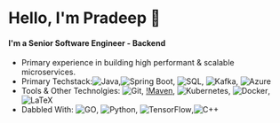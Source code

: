 # Hello, I'm Pradeep 👋

#### I'm a Senior Software Engineer - Backend
- Primary experience in building high performant & scalable microservices.
- Primary Techstack:![Java](https://img.shields.io/badge/Java-ED8B00?style=for-the-badge&logo=openjdk&logoColor=white),![Spring Boot](https://img.shields.io/badge/Spring_Boot-6DB33F?style=for-the-badge&logo=spring-boot&logoColor=whit), ![SQL](https://img.shields.io/badge/MySQL-005C84?style=for-the-badge&logo=mysql&logoColor=white), ![Kafka](https://img.shields.io/badge/Apache_Kafka-231F20?style=for-the-badge&logo=apache-kafka&logoColor=white), ![Azure](https://img.shields.io/badge/microsoft%20azure-0089D6?style=for-the-badge&logo=microsoft-azure&logoColor=white)
- Tools & Other Technolgies: ![Git](https://img.shields.io/badge/Git-05122A?style=plastic&logo=Git&logoColor=F05032), [!Maven](https://img.shields.io/badge/apache_maven-C71A36?style=for-the-badge&logo=apachemaven&logoColor=white), ![Kubernetes](https://img.shields.io/badge/kubernetes-326ce5.svg?&style=for-the-badge&logo=kubernetes&logoColor=white), ![Docker](https://custom-icon-badges.herokuapp.com/badge/Docker-05122A.svg?style=plastic&logo=docker&logoColor=007396), ![LaTeX](https://img.shields.io/badge/LaTeX-000?&style=plastic&logo=latex&logoColor=23563D7C)
- Dabbled With: ![GO](https://img.shields.io/badge/Go-00ADD8?style=for-the-badge&logo=go&logoColor=white), ![Python](https://img.shields.io/badge/Python-05122A?style=plastic&logo=Python&logoColor=3776AB), ![TensorFlow](https://img.shields.io/badge/TensorFlow-FF6F00?style=for-the-badge&logo=tensorflow&logoColor=white),![C++](https://img.shields.io/badge/C%2B%2B-00599C?style=for-the-badge&logo=c%2B%2B&logoColor=white)
